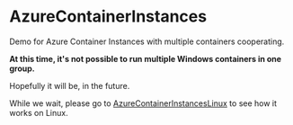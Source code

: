 # AzureContainerInstances

Demo for Azure Container Instances with multiple containers cooperating.

**At this time, it's not possible to run multiple Windows containers in one group.**

Hopefully it will be, in the future.

While we wait, please go to [AzureContainerInstancesLinux](https://github.com/loekd/AzureContainerInstancesLinux) to see how it works on Linux.



  
